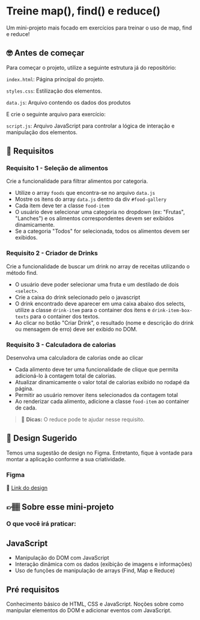 # Treine map(), find() e reduce()

Um mini-projeto mais focado em exercícios para treinar o uso de map, find e reduce! 

## 🤓 Antes de começar

Para começar o projeto, utilize a seguinte estrutura já do repositório:

`index.html`: Página principal do projeto.

`styles.css`: Estilização dos elementos.

`data.js`: Arquivo contendo os dados dos produtos 

E crie o seguinte arquivo para exercício:

`script.js`: Arquivo JavaScript para controlar a lógica de interação e manipulação dos elementos.


## 🔨 Requisitos

### Requisito 1 - Seleção de alimentos
Crie a funcionalidade para filtrar alimentos por categoria.
- Utilize o array `foods` que encontra-se no arquivo `data.js`
- Mostre os itens do array `data.js` dentro da div `#food-gallery`
- Cada item deve ter a classe `food-item` 
- O usuário deve selecionar uma categoria no dropdown (ex: "Frutas", "Lanches") e os alimentos correspondentes devem ser exibidos dinamicamente.
- Se a categoria "Todos" for selecionada, todos os alimentos devem ser exibidos.

###  Requisito 2 - Criador de Drinks
Crie a funcionalidade de buscar um drink no array de receitas utilizando o método find.
- O usuário deve poder selecionar uma fruta e um destilado de dois `<select>`.
- Crie a caixa do drink selecionado pelo o javascript
- O drink encontrado deve aparecer em uma caixa abaixo dos selects, utilize a classe `drink-item` para o container dos itens e `drink-item-box-texts` para o container dos textos.
- Ao clicar no botão "Criar Drink", o resultado (nome e descrição do drink ou mensagem de erro) deve ser exibido no DOM.

### Requisito 3 - Calculadora de calorias
Desenvolva uma calculadora de calorias onde ao clicar 
- Cada alimento deve ter uma funcionalidade de clique que permita adicioná-lo à contagem total de calorias.
- Atualizar dinamicamente o valor total de calorias exibido no rodapé da página.
- Permitir ao usuário remover itens selecionados da contagem total
- Ao renderizar cada alimento, adicione a classe `food-item` ao container de cada.
  
> 👀 **Dicas:**
> O reduce pode te ajudar nesse requisito.

## 🎨 Design Sugerido

Temos uma sugestão de design no Figma. Entretanto, fique à vontade para montar a aplicação conforme a sua criatividade.

### Figma

🔗 [Link do design](https://www.figma.com/community/file/1458939050939229153)


## 👉🏽 Sobre esse mini-projeto


### O que você irá praticar:

## JavaScript
- Manipulação do DOM com JavaScript
- Interação dinâmica com os dados (exibição de imagens e informações)
- Uso de funções de manipulação de arrays (Find, Map e Reduce)

## Pré requisitos
Conhecimento básico de HTML, CSS e JavaScript.
Noções sobre como manipular elementos do DOM e adicionar eventos com JavaScript.
